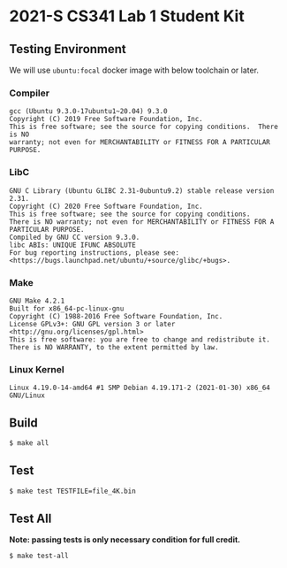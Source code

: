 # 2021-S CS341 Lab 1 Student Kit

## Testing Environment

We will use `ubuntu:focal` docker image with below toolchain or later.

### Compiler
```
gcc (Ubuntu 9.3.0-17ubuntu1~20.04) 9.3.0
Copyright (C) 2019 Free Software Foundation, Inc.
This is free software; see the source for copying conditions.  There is NO
warranty; not even for MERCHANTABILITY or FITNESS FOR A PARTICULAR PURPOSE.
```

### LibC
```
GNU C Library (Ubuntu GLIBC 2.31-0ubuntu9.2) stable release version 2.31.
Copyright (C) 2020 Free Software Foundation, Inc.
This is free software; see the source for copying conditions.
There is NO warranty; not even for MERCHANTABILITY or FITNESS FOR A
PARTICULAR PURPOSE.
Compiled by GNU CC version 9.3.0.
libc ABIs: UNIQUE IFUNC ABSOLUTE
For bug reporting instructions, please see:
<https://bugs.launchpad.net/ubuntu/+source/glibc/+bugs>.
```

### Make
```
GNU Make 4.2.1
Built for x86_64-pc-linux-gnu
Copyright (C) 1988-2016 Free Software Foundation, Inc.
License GPLv3+: GNU GPL version 3 or later <http://gnu.org/licenses/gpl.html>
This is free software: you are free to change and redistribute it.
There is NO WARRANTY, to the extent permitted by law.
```

### Linux Kernel
```
Linux 4.19.0-14-amd64 #1 SMP Debian 4.19.171-2 (2021-01-30) x86_64 GNU/Linux
```

## Build
```bash
$ make all
```

## Test
```bash
$ make test TESTFILE=file_4K.bin
```

## Test All
**Note: passing tests is only necessary condition for full credit.**

```bash
$ make test-all
```
